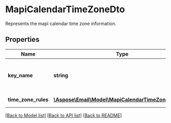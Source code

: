 # MapiCalendarTimeZoneDto

Represents the mapi calendar time zone information.

## Properties
Name | Type | Description | Notes
---- | ---- | ----------- | -----
**key_name** | **string** | Human-readable description of the time zone. | [optional] 
**time_zone_rules** | [**\Aspose\Email\Model\MapiCalendarTimeZoneInfoDto[]**](MapiCalendarTimeZoneInfoDto.md) | Time zone rules | [optional] 




[[Back to Model list]](README.md#documentation-for-models) [[Back to API list]](README.md#documentation-for-api-endpoints) [[Back to README]](README.md)

